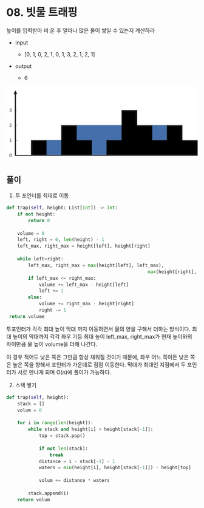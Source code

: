 # 08. 빗물 트래핑

높이를 입력받아 비 온 후 얼마나 많은 물이 쌓일 수 있는지 계산하라

- input
  - [0, 1, 0, 2, 1, 0, 1, 3, 2, 1, 2, 1]


- output 
  - 6

![img](./img.png)

## 풀이

1. 투 포인터를 최대로 이동

```python
def trap(self, height: List[int]) -> int:
	if not height:
		return 0
	
	volume = 0
	left, right = 0, len(height) - 1
	left_max, right_max = height[left], height[right]

	while left<right:
		left_max, right_max = max(height[left], left_max),
													max(height[right], right_max)
		if left_max <= right_max:
			volume += left_max - height[left]
			left += 1
		else:
			volume += right_max - height[right]
			right -= 1
 return volume
```

투포인터가 각각 최대 높이 막대 까지 이동하면서 물의 양을 구해서 더하는 방식이다. 
최대 높이의 막대까지 각각 좌우 기둥 최대 높이 left_max, right_max가 현재 높이와의 차이만큼 물 높이 volume을 더해 나간다.

이 경우 적어도 낮은 쪽은 그만큼 항상 채워질 것이기 때문에, 좌우 어느 쯕이든 낮은 쪽은 높은 쪽을 향해서 포인터가 가운데로 점점 이동한다. 막대가 최대인 지점에서 두 포인터가 서로 만나게 되며 O(n)에 풀이가 가능하다.

2. 스택 쌓기

```python
def trap(self, height):
	stack = []
	volum = 0
	
	for i in range(len(height)):
		while stack and height[i] > height[stack[-1]]:
			top = stack.pop()
				
			if not len(stack):
				break
			distance = i - stack[-1] - 1
			waters = min(height[i], height[stack[-1]]) - height[top]
			
			volum += distance * waters
	
		stack.append(i)
	return volum
```